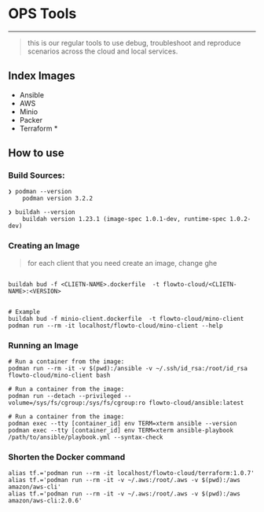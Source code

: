 
# OPS Tools
---

> this is our regular tools to use debug, troubleshoot and reproduce scenarios across the cloud and local services.

## Index Images

+   Ansible
+   AWS
+   Minio
+   Packer
+   Terraform *


## How to use

### Build Sources:

```
❯ podman --version
    podman version 3.2.2

❯ buildah --version
    buildah version 1.23.1 (image-spec 1.0.1-dev, runtime-spec 1.0.2-dev)
```


### Creating an Image

> for each client that you need create an image, change ghe 

```

buildah bud -f <CLIETN-NAME>.dockerfile  -t flowto-cloud/<CLIETN-NAME>:<VERSION>


# Example
buildah bud -f minio-client.dockerfile  -t flowto-cloud/mino-client
podman run --rm -it localhost/flowto-cloud/mino-client --help
```

### Running an Image

```
# Run a container from the image:
podman run --rm -it -v $(pwd):/ansible -v ~/.ssh/id_rsa:/root/id_rsa flowto-cloud/mino-client bash

# Run a container from the image:
podman run --detach --privileged --volume=/sys/fs/cgroup:/sys/fs/cgroup:ro flowto-cloud/ansible:latest

# Run a container from the image:
podman exec --tty [container_id] env TERM=xterm ansible --version
podman exec --tty [container_id] env TERM=xterm ansible-playbook /path/to/ansible/playbook.yml --syntax-check
```


### Shorten the Docker command

```
alias tf.='podman run --rm -it localhost/flowto-cloud/terraform:1.0.7'
alias tf.='podman run --rm -it -v ~/.aws:/root/.aws -v $(pwd):/aws amazon/aws-cli'
alias tf.='podman run --rm -it -v ~/.aws:/root/.aws -v $(pwd):/aws amazon/aws-cli:2.0.6'

```
